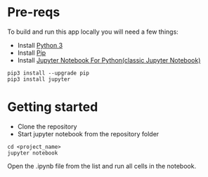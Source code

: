 # Pre-reqs
To build and run this app locally you will need a few things:

- Install [Python 3](https://realpython.com/installing-python/)
- Install [Pip](https://pip.pypa.io/en/stable/installing/)
- Install [Jupyter Notebook For Python(classic Jupyter Notebook)](https://jupyter.readthedocs.io/en/latest/install.html)
```
pip3 install --upgrade pip
pip3 install jupyter
```

# Getting started
- Clone the repository
- Start jupyter notebook from the repository folder 
```
cd <project_name>
jupyter notebook
```

Open the .ipynb file from the list and run all cells in the notebook.